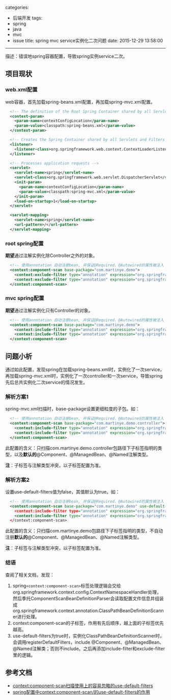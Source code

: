 categories:
  - 后端开发
tags:
  - spring
  - java
  - mvc
  - issue
title: spring mvc service实例化二次问题
date: 2015-12-29 13:58:00
---

描述：错误地spring容器配置，导致spring实例service二次。


## 项目现状

### web.xml配置
web容器，首先加载spring-beans.xml配置，再加载spring-mvc.xml配置。
``` xml
  <!-- The definition of the Root Spring Container shared by all Servlets and Filters -->
  <context-param>
    <param-name>contextConfigLocation</param-name>
    <param-value>classpath:spring-beans.xml</param-value>
  </context-param>

  <!-- Creates the Spring Container shared by all Servlets and Filters -->
  <listener>
    <listener-class>org.springframework.web.context.ContextLoaderListener</listener-class>
  </listener>

  <!-- Processes application requests -->
  <servlet>
    <servlet-name>spring</servlet-name>
    <servlet-class>org.springframework.web.servlet.DispatcherServlet</servlet-class>
    <init-param>
      <param-name>contextConfigLocation</param-name>
      <param-value>classpath:spring-mvc.xml</param-value>
    </init-param>
    <load-on-startup>1</load-on-startup>
  </servlet>

  <servlet-mapping>
    <servlet-name>spring</servlet-name>
    <url-pattern>/</url-pattern>
  </servlet-mapping>
```


<!-- more -->


### root spring配置
**期望**通过注解实例化除Controller之外的对象。
``` xml
  <!-- 使用annotation 自动注册bean, 并保证@Required、@Autowired的属性被注入 -->
  <context:component-scan base-package="com.martinye.demo">
    <context:exclude-filter type="annotation" expression="org.springframework.stereotype.Controller" />
    <context:exclude-filter type="annotation" expression="org.springframework.web.bind.annotation.ControllerAdvice" />
  </context:component-scan>
```

### mvc spring配置
**期望**通过注解实例化只有Controller的对象。
``` xml
  <!-- 使用annotation 自动注册bean, 并保证@Required、@Autowired的属性被注入 -->
  <context:component-scan base-package="com.martinye.demo">
    <context:include-filter type="annotation" expression="org.springframework.stereotype.Controller" />
    <context:include-filter type="annotation" expression="org.springframework.web.bind.annotation.ControllerAdvice" />
  </context:component-scan>
```


## 问题小析
通过如此配置，发现spring在加载spring-beans.xml时，实例化了一次service，再加载spring-mvc.xml时，实例化了一次controller和一次service，导致spring先后总共实例化二次service的情况发生。

### 解析方案1
spring-mvc.xml扫描时，base-package设置更细粒度的子包。如：
``` xml
  <!-- 使用annotation 自动注册bean, 并保证@Required、@Autowired的属性被注入 -->
  <context:component-scan base-package="com.martinye.demo.controller">
    <context:include-filter type="annotation" expression="org.springframework.stereotype.Controller" />
    <context:include-filter type="annotation" expression="org.springframework.web.bind.annotation.ControllerAdvice" />
  </context:component-scan>
```

此配置的含义：只扫描com.martinye.demo.controller包路径下子标签指明的类型，以及**默认的**@Component、@ManagedBean、@Named注解类型。

**注**：子标签与注解类型冲突，以子标签配置为准。


### 解析方案2
设置use-default-filters值为false，其值默认为true。如：
``` xml
  <!-- 使用annotation 自动注册bean, 并保证@Required、@Autowired的属性被注入 -->
  <context:component-scan base-package="com.martinye.demo" use-default-filters＝"false">
    <context:include-filter type="annotation" expression="org.springframework.stereotype.Controller" />
    <context:include-filter type="annotation" expression="org.springframework.web.bind.annotation.ControllerAdvice" />
  </context:component-scan>
```

此配置的含义：只扫描com.martinye.demo包路径下子标签指明的类型，不自动注册**默认的**@Component、@ManagedBean、@Named注解类型。

**注**：子标签与注解类型冲突，以子标签配置为准。


### 结语
查阅了相关文档，发现：
1. spring`<context:component-scan>`标签处理逻辑会交给org.springframework.context.config.ContextNamespaceHandler处理，然后季托ComponentScanBeanDefinitionParser会读取配置文件信息并组装成org.springframework.context.annotation.ClassPathBeanDefinitionScanner进行处理。
2. context:component-scan的子标签，作用有先后顺序，越上面的子标签优先越高。
3. use-default-filters为true时，实例化ClassPathBeanDefinitionScanner时，会调用registerDefaultFilters，include @Component、@ManagedBean、@Named注解类；否则不include。之后再添加include-filter和exclude-filter里的逻辑。



## 参考文档
- [context:component-scan扫描使用上的容易忽略的use-default-filters](http://jinnianshilongnian.iteye.com/blog/1762632)
- [spring配置中<context:component-scan/>的use-default-filters的作用](http://liuluo129.iteye.com/blog/1943412)


